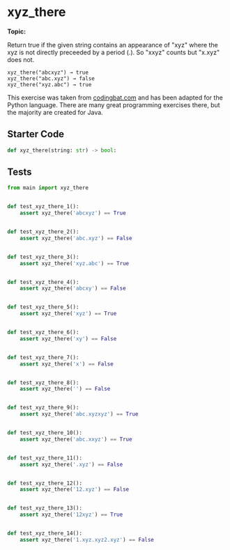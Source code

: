 # xyz_there
**Topic:** 



Return true if the given string contains an appearance of "xyz" where the xyz is not directly preceeded by a period (.). So "xxyz" counts but "x.xyz" does not.

```
xyz_there("abcxyz") → true
xyz_there("abc.xyz") → false
xyz_there("xyz.abc") → true
```

This exercise was taken from [codingbat.com](https://codingbat.com/prob/p136594) and has been adapted for the Python language. There are many great programming exercises there, but the majority are created for Java.

## Starter Code
```python
def xyz_there(string: str) -> bool:
```

## Tests
```python
from main import xyz_there


def test_xyz_there_1():
    assert xyz_there('abcxyz') == True


def test_xyz_there_2():
    assert xyz_there('abc.xyz') == False


def test_xyz_there_3():
    assert xyz_there('xyz.abc') == True


def test_xyz_there_4():
    assert xyz_there('abcxy') == False


def test_xyz_there_5():
    assert xyz_there('xyz') == True


def test_xyz_there_6():
    assert xyz_there('xy') == False


def test_xyz_there_7():
    assert xyz_there('x') == False


def test_xyz_there_8():
    assert xyz_there('') == False


def test_xyz_there_9():
    assert xyz_there('abc.xyzxyz') == True


def test_xyz_there_10():
    assert xyz_there('abc.xxyz') == True


def test_xyz_there_11():
    assert xyz_there('.xyz') == False


def test_xyz_there_12():
    assert xyz_there('12.xyz') == False


def test_xyz_there_13():
    assert xyz_there('12xyz') == True


def test_xyz_there_14():
    assert xyz_there('1.xyz.xyz2.xyz') == False
```

